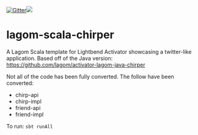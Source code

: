 [![Gitter](https://img.shields.io/gitter/room/gitterHQ/gitter.svg)](https://gitter.im/lagom/lagom?utm_source=badge&utm_medium=badge&utm_campaign=pr-badge&utm_content=badge)[<img src="https://img.shields.io/travis/lagom/activator-lagom-java-chirper.svg"/>](https://travis-ci.org/lagom/activator-lagom-java-chirper)
# lagom-scala-chirper

A Lagom Scala template for Lightbend Activator showcasing a twitter-like application. Based off of the Java version: https://github.com/lagom/activator-lagom-java-chirper

Not all of the code has been fully converted. The follow have been converted:
 * chirp-api
 * chirp-impl
 * friend-api
 * friend-impl

To run: `sbt runAll`